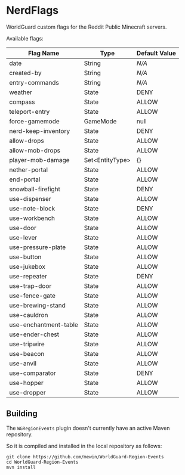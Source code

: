 NerdFlags
=========

WorldGuard custom flags for the Reddit Public Minecraft servers.

Available flags:

| Flag Name                  | Type                  | Default Value |
|----------------------------|-----------------------|---------------|
| date                       | String                | *N/A*         |
| created-by                 | String                | *N/A*         |
| entry-commands             | String                | *N/A*         |
| weather                    | State                 | DENY          |
| compass                    | State                 | ALLOW         |
| teleport-entry             | State                 | ALLOW         |
| force-gamemode             | GameMode              | null          |
| nerd-keep-inventory        | State                 | DENY          |
| allow-drops                | State                 | ALLOW         |
| allow-mob-drops            | State                 | ALLOW         |
| player-mob-damage          | Set&lt;EntityType&gt; | {}            |
| nether-portal              | State                 | ALLOW         |
| end-portal                 | State                 | ALLOW         |
| snowball-firefight         | State                 | DENY          |
| use-dispenser              | State                 | ALLOW         |
| use-note-block             | State                 | DENY          |
| use-workbench              | State                 | ALLOW         |
| use-door                   | State                 | ALLOW         |
| use-lever                  | State                 | ALLOW         |
| use-pressure-plate         | State                 | ALLOW         |
| use-button                 | State                 | ALLOW         |
| use-jukebox                | State                 | ALLOW         |
| use-repeater               | State                 | DENY          |
| use-trap-door              | State                 | ALLOW         |
| use-fence-gate             | State                 | ALLOW         |
| use-brewing-stand          | State                 | ALLOW         |
| use-cauldron               | State                 | ALLOW         |
| use-enchantment-table      | State                 | ALLOW         |
| use-ender-chest            | State                 | ALLOW         |
| use-tripwire               | State                 | ALLOW         |
| use-beacon                 | State                 | ALLOW         |
| use-anvil                  | State                 | ALLOW         |
| use-comparator             | State                 | DENY          |
| use-hopper                 | State                 | ALLOW         |
| use-dropper                | State                 | ALLOW         |


Building
--------
The `WGRegionEvents` plugin doesn't currently have an active Maven repository.

So it is compiled and installed in the local repository as follows:
```
git clone https://github.com/mewin/WorldGuard-Region-Events
cd WorldGuard-Region-Events
mvn install
```
